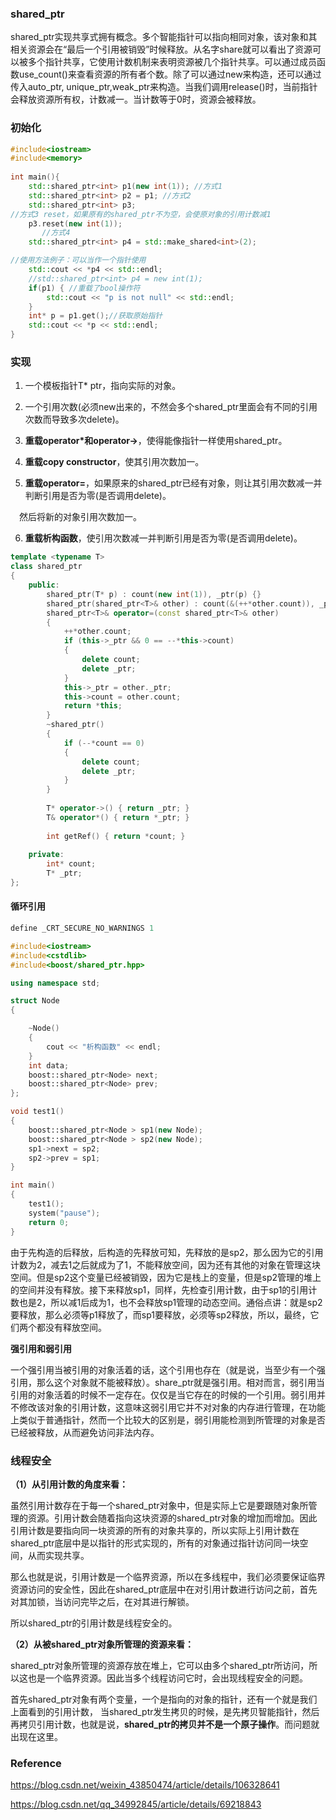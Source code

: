 ### shared_ptr

shared_ptr实现共享式拥有概念。多个智能指针可以指向相同对象，该对象和其相关资源会在“最后一个引用被销毁”时候释放。从名字share就可以看出了资源可以被多个指针共享，它使用计数机制来表明资源被几个指针共享。可以通过成员函数use_count()来查看资源的所有者个数。除了可以通过new来构造，还可以通过传入auto_ptr, unique_ptr,weak_ptr来构造。当我们调用release()时，当前指针会释放资源所有权，计数减一。当计数等于0时，资源会被释放。



### 初始化

```c++
#include<iostream>
#include<memory>
 
int main(){
    std::shared_ptr<int> p1(new int(1)); //方式1
    std::shared_ptr<int> p2 = p1; //方式2
    std::shared_ptr<int> p3; 
//方式3 reset，如果原有的shared_ptr不为空，会使原对象的引用计数减1
    p3.reset(new int(1));
       //方式4
    std::shared_ptr<int> p4 = std::make_shared<int>(2);

//使用方法例子：可以当作一个指针使用
    std::cout << *p4 << std::endl;
    //std::shared_ptr<int> p4 = new int(1);
    if(p1) { //重载了bool操作符
        std::cout << "p is not null" << std::endl;
    }
    int* p = p1.get();//获取原始指针 
    std::cout << *p << std::endl; 
}

```



### 实现

1. 一个模板指针T* ptr，指向实际的对象。

2. 一个引用次数(必须new出来的，不然会多个shared_ptr里面会有不同的引用次数而导致多次delete)。

3. **重载operator*和operator->**，使得能像指针一样使用shared_ptr。

4. **重载copy constructor**，使其引用次数加一。

5. **重载operator=**，如果原来的shared_ptr已经有对象，则让其引用次数减一并判断引用是否为零(是否调用delete)。

　然后将新的对象引用次数加一。

6. **重载析构函数**，使引用次数减一并判断引用是否为零(是否调用delete)。

```c++
template <typename T>
class shared_ptr 
{
    public:
        shared_ptr(T* p) : count(new int(1)), _ptr(p) {}
    	shared_ptr(shared_ptr<T>& other) : count(&(++*other.count)), _ptr(other._ptr) {}
        shared_ptr<T>& operator=(const shared_ptr<T>& other)
        {
            ++*other.count;
            if (this->_ptr && 0 == --*this->count)
            {
                delete count;
                delete _ptr;
            }
            this->_ptr = other._ptr;
            this->count = other.count;
            return *this;
        }
        ~shared_ptr()
        {
            if (--*count == 0)
            {
                delete count;
                delete _ptr;
            }
        }
    
        T* operator->() { return _ptr; }
        T& operator*() { return *_ptr; }
    
        int getRef() { return *count; }
    
    private:
        int* count;
        T* _ptr;
};
```



#### 循环引用

```c++
define _CRT_SECURE_NO_WARNINGS 1

#include<iostream>
#include<cstdlib>
#include<boost/shared_ptr.hpp>

using namespace std;

struct Node
{

    ~Node()
    {
        cout << "析构函数" << endl;
    }
    int data;
    boost::shared_ptr<Node> next;
    boost::shared_ptr<Node> prev;
};

void test1()
{
    boost::shared_ptr<Node > sp1(new Node);
    boost::shared_ptr<Node > sp2(new Node);
    sp1->next = sp2;
    sp2->prev = sp1;
}

int main()
{
    test1();
    system("pause");
    return 0;
}
```

​		由于先构造的后释放，后构造的先释放可知，先释放的是sp2，那么因为它的引用计数为2，减去1之后就成为了1，不能释放空间，因为还有其他的对象在管理这块空间。但是sp2这个变量已经被销毁，因为它是栈上的变量，但是sp2管理的堆上的空间并没有释放。接下来释放sp1，同样，先检查引用计数，由于sp1的引用计数也是2，所以减1后成为1，也不会释放sp1管理的动态空间。通俗点讲：就是sp2要释放，那么必须等p1释放了，而sp1要释放，必须等sp2释放，所以，最终，它们两个都没有释放空间。

**强引用和弱引用**

​		一个强引用当被引用的对象活着的话，这个引用也存在（就是说，当至少有一个强引用，那么这个对象就不能被释放）。share_ptr就是强引用。相对而言，弱引用当引用的对象活着的时候不一定存在。仅仅是当它存在的时候的一个引用。弱引用并不修改该对象的引用计数，这意味这弱引用它并不对对象的内存进行管理，在功能上类似于普通指针，然而一个比较大的区别是，弱引用能检测到所管理的对象是否已经被释放，从而避免访问非法内存。



### 线程安全

**（1）从引用计数的角度来看：**

虽然引用计数存在于每一个shared_ptr对象中，但是实际上它是要跟随对象所管理的资源。引用计数会随着指向这块资源的shared_ptr对象的增加而增加。因此引用计数是要指向同一块资源的所有的对象共享的，所以实际上引用计数在shared_ptr底层中是以指针的形式实现的，所有的对象通过指针访问同一块空间，从而实现共享。

那么也就是说，引用计数是一个临界资源，所以在多线程中，我们必须要保证临界资源访问的安全性，因此在shared_ptr底层中在对引用计数进行访问之前，首先对其加锁，当访问完毕之后，在对其进行解锁。

所以shared_ptr的引用计数是线程安全的。

**（2）从被shared_ptr对象所管理的资源来看：**

shared_ptr对象所管理的资源存放在堆上，它可以由多个shared_ptr所访问，所以这也是一个临界资源。因此当多个线程访问它时，会出现线程安全的问题。

首先shared_ptr对象有两个变量，一个是指向的对象的指针，还有一个就是我们上面看到的引用计数， 当shared_ptr发生拷贝的时候，是先拷贝智能指针，然后再拷贝引用计数，也就是说，**shared_ptr的拷贝并不是一个原子操作**。而问题就出现在这里。



### Reference

https://blog.csdn.net/weixin_43850474/article/details/106328641

https://blog.csdn.net/qq_34992845/article/details/69218843


